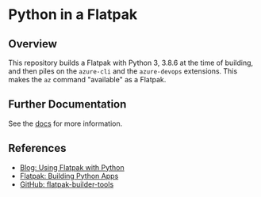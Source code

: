 # Python in a Flatpak

## Overview

This repository builds a Flatpak with Python 3, 3.8.6 at the time of building,
and then piles on the `azure-cli` and the `azure-devops` extensions. This makes
the `az` command "available" as a Flatpak.

## Further Documentation

See the [docs](docs/README.md) for more information.

## References

* [Blog: Using Flatpak with Python](https://www.loganasherjones.com/2018/05/using-flatpak-with-python/)
* [Flatpak: Building Python Apps](https://docs.flatpak.org/en/latest/python.html)
* [GitHub: flatpak-builder-tools](https://github.com/flatpak/flatpak-builder-tools)
